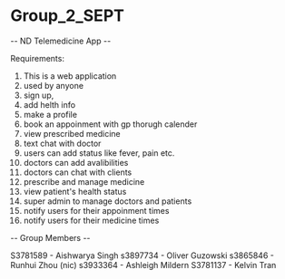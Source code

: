 # Group_2_SEPT

-- ND Telemedicine App  --

Requirements:
1) This is a web application 
2) used by anyone 
3) sign up, 
4) add helth info
5) make a profile
6) book an appoinment with gp thorugh calender 
7) view prescribed medicine
8) text chat with doctor
9) users can add status like fever, pain etc. 
10) doctors can add avalibilities
11) doctors can chat with clients 
12) prescribe and manage medicine 
13) view patient's health status 
14) super admin to manage doctors and patients
15) notify users for their appoinment times 
16) notify users for their medicine times

-- Group Members --

S3781589 - Aishwarya Singh
s3897734 - Oliver Guzowski
s3865846 - Runhui Zhou (nic)
s3933364 - Ashleigh Mildern
S3781137 - Kelvin Tran


